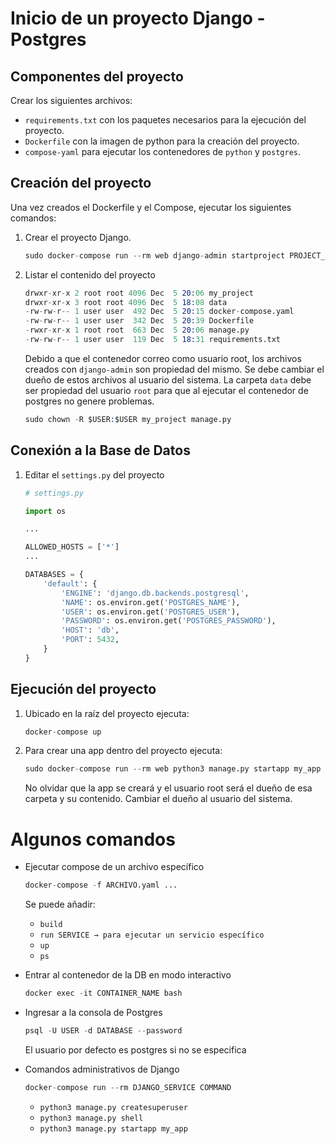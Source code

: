 # Inicio de un proyecto Django - Postgres

## Componentes del proyecto

Crear los siguientes archivos:

- `requirements.txt` con los paquetes necesarios para la ejecución del proyecto.
- `Dockerfile` con la imagen de python para la creación del proyecto.
- `compose-yaml` para ejecutar los contenedores de `python` y `postgres`.

## Creación del proyecto

Una vez creados el Dockerfile y el Compose, ejecutar los siguientes comandos:

1. Crear el proyecto Django.

    ```s
    sudo docker-compose run --rm web django-admin startproject PROJECT_NAME .
    ```

2. Listar el contenido del proyecto

    ```s
    drwxr-xr-x 2 root root 4096 Dec  5 20:06 my_project
    drwxr-xr-x 3 root root 4096 Dec  5 18:08 data
    -rw-rw-r-- 1 user user  492 Dec  5 20:15 docker-compose.yaml
    -rw-rw-r-- 1 user user  342 Dec  5 20:39 Dockerfile
    -rwxr-xr-x 1 root root  663 Dec  5 20:06 manage.py
    -rw-rw-r-- 1 user user  119 Dec  5 18:31 requirements.txt
    ```

    Debido a que el contenedor correo como usuario root, los archivos creados con `django-admin` son propiedad del mismo. Se debe cambiar el dueño de estos archivos al usuario del sistema.
    La carpeta `data` debe ser propiedad del usuario `root` para que al ejecutar el contenedor de postgres no genere problemas.

    ```s
    sudo chown -R $USER:$USER my_project manage.py
    ```

## Conexión a la Base de Datos

1. Editar el `settings.py` del proyecto

    ```py
    # settings.py

    import os
    
    ...

    ALLOWED_HOSTS = ['*']
    ...

    DATABASES = {
        'default': {
            'ENGINE': 'django.db.backends.postgresql',
            'NAME': os.environ.get('POSTGRES_NAME'),
            'USER': os.environ.get('POSTGRES_USER'),
            'PASSWORD': os.environ.get('POSTGRES_PASSWORD'),
            'HOST': 'db',
            'PORT': 5432,
        }
    }
    ```

## Ejecución del proyecto

1. Ubicado en la raíz del proyecto ejecuta:
    
    ```s
    docker-compose up
    ```

2. Para crear una app dentro del proyecto ejecuta:

    ```s
    sudo docker-compose run --rm web python3 manage.py startapp my_app
    ```

    No olvidar que la app se creará y el usuario root será el dueño de esa carpeta y su contenido. Cambiar el dueño al usuario del sistema.


# Algunos comandos

- Ejecutar compose de un archivo específico
    ```s
    docker-compose -f ARCHIVO.yaml ...
    ```
    Se puede añadir:
    - `build`
    - `run SERVICE → para ejecutar un servicio específico`
    - `up`
    - `ps`

- Entrar al contenedor de la DB en modo interactivo
    ```s
    docker exec -it CONTAINER_NAME bash
    ```

- Ingresar a la consola de Postgres
    ```s
    psql -U USER -d DATABASE --password
    ```
    El usuario por defecto es postgres si no se especifica

- Comandos administrativos de Django
    ```s
    docker-compose run --rm DJANGO_SERVICE COMMAND
    ```
    - `python3 manage.py createsuperuser`
    - `python3 manage.py shell`
    - `python3 manage.py startapp my_app`